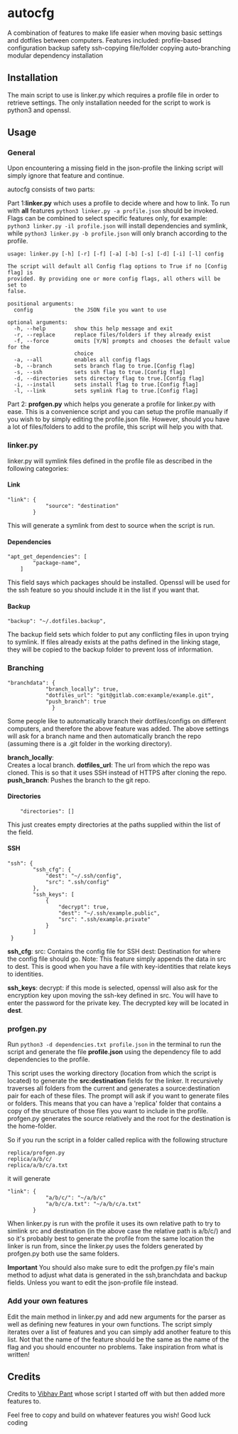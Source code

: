 # autocfg

A combination of features to make life easier when moving basic settings and dotfiles between computers.
Features included:
profile-based configuration
backup safety
ssh-copying
file/folder copying
auto-branching
modular
dependency installation

## Installation

The main script to use is linker.py which requires a profile file in order to retrieve settings.
The only installation needed for the script to work is python3 and openssl.

## Usage
### General
Upon encountering a missing field in the json-profile the linking script will simply ignore that feature and continue.


autocfg consists of two parts:

Part 1:**linker.py** which uses a profile to decide where and how to link.
To run with **all** features `python3 linker.py -a profile.json` should be invoked.
Flags can be combined to select specific features only, for example:
`python3 linker.py -il profile.json` will install dependencies and symlink, while
`python3 linker.py -b profile.json` will only branch according to the profile.

```
usage: linker.py [-h] [-r] [-f] [-a] [-b] [-s] [-d] [-i] [-l] config

The script will default all Config flag options to True if no [Config flag] is
provided. By providing one or more config flags, all others will be set to
false.

positional arguments:
  config             the JSON file you want to use

optional arguments:
  -h, --help         show this help message and exit
  -r, --replace      replace files/folders if they already exist
  -f, --force        omits [Y/N] prompts and chooses the default value for the
                     choice
  -a, --all          enables all config flags
  -b, --branch       sets branch flag to true.[Config flag]
  -s, --ssh          sets ssh flag to true.[Config flag]
  -d, --directories  sets directory flag to true.[Config flag]
  -i, --install      sets install flag to true.[Config flag]
  -l, --link         sets symlink flag to true.[Config flag]

```
Part 2:
**profgen.py** which helps you generate a profile for linker.py with ease.
This is a convenience script and you can setup the profile manually if you wish to by simply editing the profile.json file.
However, should you have a lot of files/folders to add to the profile, this script will help you with that.

### linker.py
linker.py will symlink files defined in the profile file as described in the following categories:

#### Link
```
"link": {
            "source": "destination"
        }
```

This will generate a symlink from dest to source when the script is run.

#### Dependencies
```
"apt_get_dependencies": [
        "package-name",
    ]
```
This field says which packages should be installed. Openssl will be used for the ssh feature so you should include it in the list if you want that.

#### Backup
```
"backup": "~/.dotfiles.backup",
```
The backup field sets which folder to put any conflicting files in upon trying to symlink. If files already exists at the paths defined in the linking stage, they will be copied to the backup folder to prevent loss of information.

### Branching
```
"branchdata": {
            "branch_locally": true,
            "dotfiles_url": "git@gitlab.com:example/example.git",
            "push_branch": true
              }
```
Some people like to automatically branch their dotfiles/configs on different computers, and therefore the above feature was added.
The above settings will ask for a branch name and then automatically branch the repo (assuming there is a .git folder in the working directory). 

**branch_locally**:  
Creates a local branch.
**dotfiles_url**: 
The url from which the repo was cloned. This is so that it uses SSH instead of HTTPS after cloning the repo. 
**push_branch**: 
Pushes the branch to the git repo.

#### Directories
``` 
    "directories": []
```
This just creates empty directories at the paths supplied within the list of the field. 

#### SSH
```
"ssh": {
        "ssh_cfg": {
            "dest": "~/.ssh/config",
            "src": ".ssh/config"
        },
        "ssh_keys": [
            {
                "decrypt": true,
                "dest": "~/.ssh/example.public",
                "src": ".ssh/example.private"
            }
        ]
 }
```

**ssh_cfg**:
src: Contains the config file for SSH
dest: Destination for where the config file should go.
Note: This feature simply appends the data in src to dest.
This is good when you have a file with key-identities that relate keys to identities.

**ssh_keys**:
decrypt: if this mode is selected, openssl will also ask for the encryption key upon moving the ssh-key defined in src.
You will have to enter the password for the private key. The decrypted key will be located in **dest**.

### profgen.py
Run `python3 -d dependencies.txt profile.json` in the terminal to run the script and generate the file **profile.json** using the dependency file to add dependencies to the profile. 


This script uses the working directory (location from which the script is located) to generate the **src:destination** fields for the linker. 
It recursively traverses all folders from the current and generates a source:destination pair for each of these files. The prompt will ask if you want to generate files or folders.
This means that you can have a 'replica' folder that contains a copy of the structure of those files you want to include in the profile.
profgen.py generates the source relatively and the root for the destination is the home-folder.

So if you run the script in a folder called replica with the following structure
```
replica/profgen.py
replica/a/b/c/
replica/a/b/c/a.txt
```
it will generate
```
"link": {
            "a/b/c/": "~/a/b/c"
            "a/b/c/a.txt": "~/a/b/c/a.txt"
        }
```
When linker.py is run with the profile it uses its own relative path to try to simlink src and destination (in the above case the relative path is a/b/c/) and so it's probably best to generate the profile from the same location the linker is run from, since the linker.py uses the folders generated by profgen.py both use the same folders.

**Important**
You should also make sure to edit the profgen.py file's main method to adjust what data is generated in the ssh,branchdata and backup fields. Unless you want to edit the json-profile file instead.

### Add your own features

Edit the main method in linker.py and add new arguments for the parser as well as defining new features in your own functions. The script simply iterates over a list of features and you can simply add another feature to this list.
Not that the name of the feature should be the same as the name of the flag and you should encounter no problems. Take inspiration from what is written!

## Credits
Credits to [Vibhav Pant](https://github.com/vibhavp/dotty) whose script I started off with but then added more features to.

Feel free to copy and build on whatever features you wish!
Good luck coding

